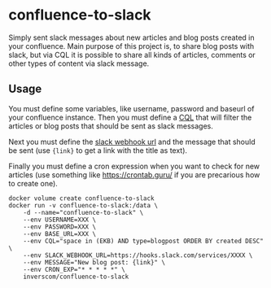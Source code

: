 # confluence-to-slack

Simply sent slack messages about new articles and blog posts created in your confluence. Main purpose of this project is, to share blog posts with slack, but via CQL it is possible to share all kinds of articles, comments or other types of content via slack message.

## Usage

You must define some variables, like username, password and baseurl of your confluence instance. Then you must define a [CQL](https://developer.atlassian.com/server/confluence/advanced-searching-using-cql/) that will filter the articles or blog posts that should be sent as slack messages.

Next you must define the [slack webhook url](https://invers.slack.com/apps/A0F7XDUAZ-incoming-webhooks) and the message that should be sent (use `{link}` to get a link with the title as text).

Finally you must define a cron expression when you want to check for new articles (use something like https://crontab.guru/ if you are precarious how to create one).

```shell
docker volume create confluence-to-slack
docker run -v confluence-to-slack:/data \
    -d --name="confluence-to-slack" \
    --env USERNAME=XXX \
    --env PASSWORD=XXX \
    --env BASE_URL=XXX \
    --env CQL="space in (EKB) AND type=blogpost ORDER BY created DESC" \
    --env SLACK_WEBHOOK_URL=https://hooks.slack.com/services/XXXX \
    --env MESSAGE="New blog post: {link}" \
    --env CRON_EXP="* * * * *" \
    inverscom/confluence-to-slack 
```
